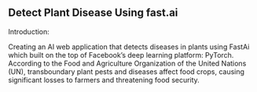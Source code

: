 ## Detect Plant Disease Using fast.ai
Introduction:

Creating an AI web application that detects diseases in plants using FastAi which built on the top of Facebook’s deep learning platform: PyTorch. According to the Food and Agriculture Organization of the United Nations (UN), transboundary plant pests and diseases affect food crops, causing significant losses to farmers and threatening food security.
